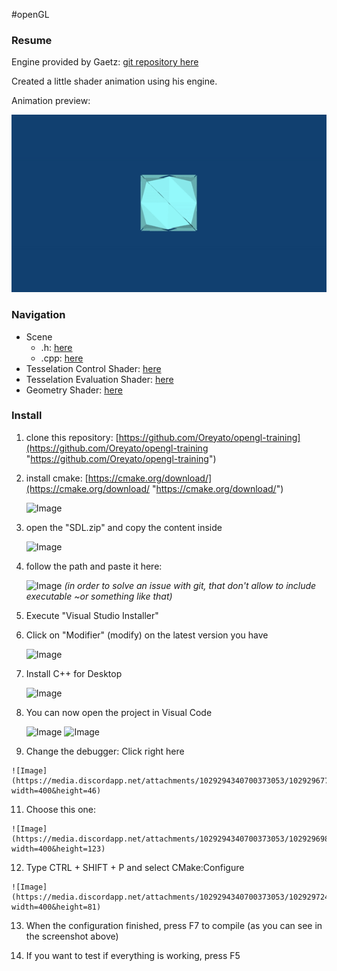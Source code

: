 #openGL 

### Resume

Engine provided by Gaetz: [git repository here](https://github.com/Gaetz/opengl-training)

Created a little shader animation using his engine.

Animation preview:

![Image](https://github.com/Oreyato/opengl-training/blob/MarieTheory/cube.gif)

### Navigation 

- Scene
    - .h: [here](https://github.com/Oreyato/opengl-training/blob/MarieTheory/AdvancedOpenGL/src/game/Scene_030_Test.h "https://github.com/Oreyato/opengl-training/blob/MarieTheory/AdvancedOpenGL/src/game/Scene_030_Test.h")
    - .cpp: [here](https://github.com/Oreyato/opengl-training/blob/MarieTheory/AdvancedOpenGL/src/game/Scene_030_Test.cpp "https://github.com/Oreyato/opengl-training/blob/MarieTheory/AdvancedOpenGL/src/game/Scene_030_Test.cpp")
- Tesselation Control Shader: [here](https://github.com/Oreyato/opengl-training/blob/MarieTheory/AdvancedOpenGL/assets/shaders/030_test.tesc "https://github.com/Oreyato/opengl-training/blob/MarieTheory/AdvancedOpenGL/assets/shaders/030_test.tesc")
- Tesselation Evaluation Shader: [here](https://github.com/Oreyato/opengl-training/blob/MarieTheory/AdvancedOpenGL/assets/shaders/030_test.tese "https://github.com/Oreyato/opengl-training/blob/MarieTheory/AdvancedOpenGL/assets/shaders/030_test.tese")
- Geometry Shader: [here](https://github.com/Oreyato/opengl-training/blob/MarieTheory/AdvancedOpenGL/assets/shaders/030_test.geom "https://github.com/Oreyato/opengl-training/blob/MarieTheory/AdvancedOpenGL/assets/shaders/030_test.geom")

### Install

1.  clone this repository: [https://github.com/Oreyato/opengl-training](https://github.com/Oreyato/opengl-training "https://github.com/Oreyato/opengl-training")
3.  install cmake: [https://cmake.org/download/](https://cmake.org/download/ "https://cmake.org/download/")

    ![Image](https://media.discordapp.net/attachments/1029294340700373053/1029294574864187392/unknown.png?width=400&height=27)    
    
3. open the "SDL.zip" and copy the content inside

    ![Image](https://media.discordapp.net/attachments/1029294340700373053/1029294941718970448/unknown.png?width=380&height=300)
    
4.  follow the path and paste it here:

    ![Image](https://media.discordapp.net/attachments/1029294340700373053/1029295076083499088/unknown.png?width=400&height=137)
    *(in order to solve an issue with git, that don't allow to include executable ~or something like that)*
    
6.  Execute "Visual Studio Installer"
    
7.  Click on "Modifier" (modify) on the latest version you have

    ![Image](https://media.discordapp.net/attachments/1029294340700373053/1029295559560941600/unknown.png?width=400&height=68)
    
8.  Install C++ for Desktop

    ![Image](https://media.discordapp.net/attachments/1029294340700373053/1029295839773999104/unknown.png?width=400&height=223)
    
9.  You can now open the project in Visual Code

    ![Image](https://media.discordapp.net/attachments/1029294340700373053/1029296097673367602/unknown.png?width=155&height=300)
    ![Image](https://media.discordapp.net/attachments/1029294340700373053/1029296160126533693/unknown.png?width=400&height=148)
10.  Change the debugger: Click right here

    ![Image](https://media.discordapp.net/attachments/1029294340700373053/1029296773518331944/unknown.png?width=400&height=46)
    
11.  Choose this one:

    ![Image](https://media.discordapp.net/attachments/1029294340700373053/1029296989449506876/unknown.png?width=400&height=123)
    
12.  Type CTRL + SHIFT + P and select CMake:Configure

    ![Image](https://media.discordapp.net/attachments/1029294340700373053/1029297249227907112/unknown.png?width=400&height=81)
    
13.   When the configuration finished, press F7 to compile (as you can see in the screenshot above)
    
14.  If you want to test if everything is working, press F5